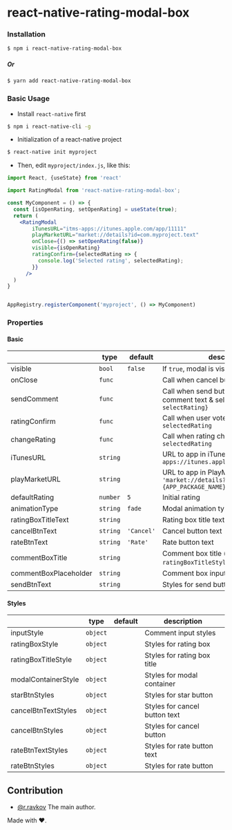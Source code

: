 # react-native-rating-modal-box

### Installation

```bash
$ npm i react-native-rating-modal-box
```
##### Or

```bash
$ yarn add react-native-rating-modal-box
```
### Basic Usage

- Install `react-native` first

```bash
$ npm i react-native-cli -g
```

- Initialization of a react-native project

```bash
$ react-native init myproject
```

- Then, edit `myproject/index.js`, like this:

```jsx
import React, {useState} from 'react'

import RatingModal from 'react-native-rating-modal-box';

const MyComponent = () => {
  const [isOpenRating, setOpenRating] = useState(true);
  return (
    <RatingModal
        iTunesURL="itms-apps://itunes.apple.com/app/11111"
        playMarketURL="market://details?id=com.myproject.text"
        onClose={() => setOpenRating(false)}
        visible={isOpenRating}
        ratingConfirm={selectedRating => {
          console.log('Selected rating', selectedRating);
        }}
      />
  )
}


AppRegistry.registerComponent('myproject', () => MyComponent)
```

### Properties

#### Basic

|                |type    |default                      |description                         |
|----------------|--------------|-----------------|-----------------------------|
|visible|`bool`           | `false` |If `true`, modal is visible             | 
|onClose|`func`           |  |Call when cancel button pressed            | 
|sendComment|`func`           |  |Call when send button pressed, return comment text & select rating `{text, selectRating}`| 
|ratingConfirm|`func`           |  |Call when user voted, return `selectedRating`           | 
|changeRating|`func`           |  |Call when rating changed, return `selectedRating`           | 
|iTunesURL|`string`           |  |URL to app in iTunes `'itms-apps://itunes.apple.com/app/{APP_ID}'`           | 
|playMarketURL|`string`           |  |URL to app in PlayMarket `'market://details?id={APP_PACKAGE_NAME}'`           | 
|defaultRating|`number`           | `5` |Initial rating         | 
|animationType|`string`           | `fade` |Modal animation type        |  
|ratingBoxTitleText|`string`           |  |Rating box title text       |
|cancelBtnText|`string`           |`'Cancel'` |Cancel button text      |
|rateBtnText|`string`           |`'Rate'` |Rate button text      |
|commentBoxTitle|`string`           |  |Comment box title (style props === `ratingBoxTitleStyle`)  |
|commentBoxPlaceholder|`string`           |  |Comment box input placeholder  |
|sendBtnText|`string`           |  |Styles for send button  |


#### Styles

|                |type    |default                      |description                         |
|----------------|--------------|-----------------|-----------------------------|
|inputStyle|`object`           |  |Comment input styles  |
|ratingBoxStyle|`object`           |  |Styles for rating box        | 
|ratingBoxTitleStyle|`object`           |  |Styles for rating box title       |
|modalContainerStyle|`object`           |  |Styles for modal container      |
|starBtnStyles|`object`           |  |Styles for star button      |
|cancelBtnTextStyles|`object`           |  |Styles for cancel button text  |
|cancelBtnStyles|`object`           |  |Styles for cancel button  |
|rateBtnTextStyles|`object`           |  |Styles for rate button text  |
|rateBtnStyles|`object`           |  |Styles for rate button  |


## Contribution

- [@r.ravkov](mailto:r.ravkov@tapston.com) The main author.

Made with ♥.
